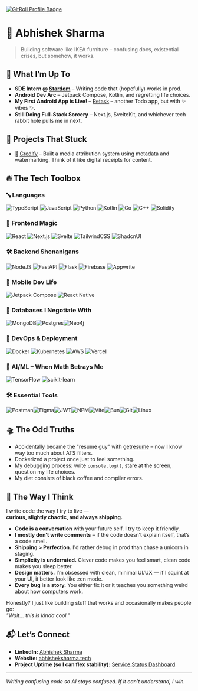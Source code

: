 <a href="https://gitroll.io/profile/uNcllNgZIyAOKrnUm43AumtTuJ6w1" target="_blank">
  <img src="https://gitroll.io/api/badges/profiles/v1/uNcllNgZIyAOKrnUm43AumtTuJ6w1?theme=tokyoNight" alt="GitRoll Profile Badge"/>
</a>

# 👾 Abhishek Sharma 
> Building software like IKEA furniture – confusing docs, existential crises, but somehow, it works.

## 🚀 What I’m Up To
- **SDE Intern @ [Stardom](https://stardom.co.in)** – Writing code that (hopefully) works in prod.  
- **Android Dev Arc** – Jetpack Compose, Kotlin, and regretting life choices.  
- **My First Android App is Live!** – [Retask](https://github.com/abhisheksharm-3/retask/releases/) – another Todo app, but with ✨ vibes ✨.  
- **Still Doing Full-Stack Sorcery** – Next.js, SvelteKit, and whichever tech rabbit hole pulls me in next.  

## 🧩 Projects That Stuck
- 🔐 [Credify](https://github.com/abhisheksharm-3/credify) – Built a media attribution system using metadata and watermarking. Think of it like digital receipts for content.  

## 🔥 The Tech Toolbox
### 🔤 Languages
![TypeScript](https://img.shields.io/badge/typescript-%23007ACC.svg?style=for-the-badge&logo=typescript&logoColor=white)  ![JavaScript](https://img.shields.io/badge/javascript-%23323330.svg?style=for-the-badge&logo=javascript&logoColor=%23F7DF1E)  ![Python](https://img.shields.io/badge/python-3670A0?style=for-the-badge&logo=python&logoColor=ffdd54)  ![Kotlin](https://img.shields.io/badge/kotlin-%237F52FF.svg?style=for-the-badge&logo=kotlin&logoColor=white)  ![Go](https://img.shields.io/badge/go-%2300ADD8.svg?style=for-the-badge&logo=go&logoColor=white)  ![C++](https://img.shields.io/badge/c++-%2300599C.svg?style=for-the-badge&logo=c%2B%2B&logoColor=white)  ![Solidity](https://img.shields.io/badge/Solidity-%23363636.svg?style=for-the-badge&logo=solidity&logoColor=white)  

### 🎨 Frontend Magic
![React](https://img.shields.io/badge/react-%2320232a.svg?style=for-the-badge&logo=react&logoColor=%2361DAFB)  ![Next.js](https://img.shields.io/badge/Next-black?style=for-the-badge&logo=next.js&logoColor=white)  ![Svelte](https://img.shields.io/badge/svelte-%23f1413d.svg?style=for-the-badge&logo=svelte&logoColor=white)  ![TailwindCSS](https://img.shields.io/badge/tailwindcss-%2338B2AC.svg?style=for-the-badge&logo=tailwind-css&logoColor=white)  ![ShadcnUI](https://img.shields.io/badge/shadcn/ui-000000?style=for-the-badge&logo=shadcn/ui&logoColor=white)  

### 🛠 Backend Shenanigans
![NodeJS](https://img.shields.io/badge/node.js-6DA55F?style=for-the-badge&logo=node.js&logoColor=white)  ![FastAPI](https://img.shields.io/badge/FastAPI-005571?style=for-the-badge&logo=fastapi)  ![Flask](https://img.shields.io/badge/flask-%23000.svg?style=for-the-badge&logo=flask&logoColor=white)  ![Firebase](https://img.shields.io/badge/firebase-%23039BE5.svg?style=for-the-badge&logo=firebase)  ![Appwrite](https://img.shields.io/badge/appwrite-F02E65?style=for-the-badge&logo=appwrite&logoColor=white)

### 📱 Mobile Dev Life
![Jetpack Compose](https://img.shields.io/badge/Jetpack%20Compose-4285F4.svg?style=for-the-badge&logo=jetpackcompose&logoColor=white)  ![React Native](https://img.shields.io/badge/react_native-%2320232a.svg?style=for-the-badge&logo=react&logoColor=%2361DAFB)  

### 💾 Databases I Negotiate With
![MongoDB](https://img.shields.io/badge/MongoDB-%234ea94b.svg?style=for-the-badge&logo=mongodb&logoColor=white)![Postgres](https://img.shields.io/badge/postgres-%23316192.svg?style=for-the-badge&logo=postgresql&logoColor=white)![Neo4j](https://img.shields.io/badge/Neo4j-%23008CC1.svg?style=for-the-badge&logo=neo4j&logoColor=white)

### 🚀 DevOps & Deployment
![Docker](https://img.shields.io/badge/docker-%230db7ed.svg?style=for-the-badge&logo=docker&logoColor=white) ![Kubernetes](https://img.shields.io/badge/kubernetes-%23326ce5.svg?style=for-the-badge&logo=kubernetes&logoColor=white)   ![AWS](https://img.shields.io/badge/AWS-232F3E?style=for-the-badge&logo=amazonwebservices&logoColor=white)  ![Vercel](https://img.shields.io/badge/vercel-%23000000.svg?style=for-the-badge&logo=vercel&logoColor=white)  

### 🤖 AI/ML – When Math Betrays Me
![TensorFlow](https://img.shields.io/badge/TensorFlow-%23FF6F00.svg?style=for-the-badge&logo=TensorFlow&logoColor=white)  ![scikit-learn](https://img.shields.io/badge/scikit--learn-%23F7931E.svg?style=for-the-badge&logo=scikit-learn&logoColor=white)  

### 🛠️ Essential Tools
![Postman](https://img.shields.io/badge/Postman-FF6C37?style=for-the-badge&logo=postman&logoColor=white)![Figma](https://img.shields.io/badge/figma-%23F24E1E.svg?style=for-the-badge&logo=figma&logoColor=white)![JWT](https://img.shields.io/badge/JWT-black?style=for-the-badge&logo=JSON%20web%20tokens)![NPM](https://img.shields.io/badge/NPM-%23CB3837.svg?style=for-the-badge&logo=npm&logoColor=white)![Vite](https://img.shields.io/badge/vite-%23646CFF.svg?style=for-the-badge&logo=vite&logoColor=white)![Bun](https://img.shields.io/badge/Bun-%23000000.svg?style=for-the-badge&logo=bun&logoColor=white)![Git](https://img.shields.io/badge/Git-%23F05032.svg?style=for-the-badge&logo=git&logoColor=white)![Linux](https://img.shields.io/badge/Linux-%23FCC624.svg?style=for-the-badge&logo=linux&logoColor=black) 

## 🛸 The Odd Truths
- Accidentally became the "resume guy" with [getresume](https://getresumes.vercel.app) – now I know way too much about ATS filters.  
- Dockerized a project once just to feel something.  
- My debugging process: write `console.log()`, stare at the screen, question my life choices.  
- My diet consists of black coffee and compiler errors.  

## 🧠 The Way I Think

I write code the way I try to live —  
**curious, slightly chaotic, and always shipping.**

- **Code is a conversation** with your future self. I try to keep it friendly.
-  **I mostly don’t write comments** – if the code doesn’t explain itself, that’s a code smell.  
- **Shipping > Perfection.** I'd rather debug in prod than chase a unicorn in staging.  
- **Simplicity is underrated.** Clever code makes you feel smart, clean code makes you sleep better.  
- **Design matters.** I’m obsessed with clean, minimal UI/UX — if I squint at your UI, it better look like zen mode.  
- **Every bug is a story.** You either fix it or it teaches you something weird about how computers work.  

Honestly? I just like building stuff that works and occasionally makes people go:  
*"Wait... this is kinda cool."*


## 📬 Let’s Connect
- **LinkedIn:** [Abhishek Sharma](https://www.linkedin.com/in/abhisheksan/)  
- **Website:** [abhisheksharma.tech](https://abhisheksharma.tech/)  
- **Project Uptime (so I can flex stability):** [Service Status Dashboard](https://stats.uptimerobot.com/9h8cipdOTd)  

---

*Writing confusing code so AI stays confused. If it can’t understand, I win.*
